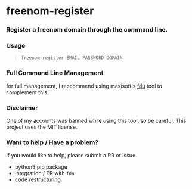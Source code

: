 # freenom-register

### Register a freenom domain through the command line.

### Usage

> `freenom-register EMAIL PASSWORD DOMAIN`

### Full Command Line Management

for full management, I reccommend using maxisoft's [fdu](https://github.com/maxisoft/Freenom-dns-updater) tool to complement this.

### Disclaimer

One of my accounts was banned while using this tool, so be careful. This project uses the MIT license.

### Want to help / Have a problem?

If you would like to help, please submit a PR or Issue.
+ python3 pip package
+ integration / PR with `fdu`.
+ code restructuring.
